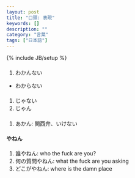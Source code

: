 ```yaml
---
layout: post
title: "口頭: 表現"
keywords: []
description: ""
category: "言葉"
tags: ["日本語"]
---
```

{% include JB/setup %}


#### 
1.  わかんない
- わからない

####
1. じゃない
2. じゃん

####
1. あかん: 関西弁、いけない


#### やねん
1. 誰やねん: who the fuck are you?
2. 何の質問やねん: what the fuck are you asking
3. どこがやねん: where is the damn place

